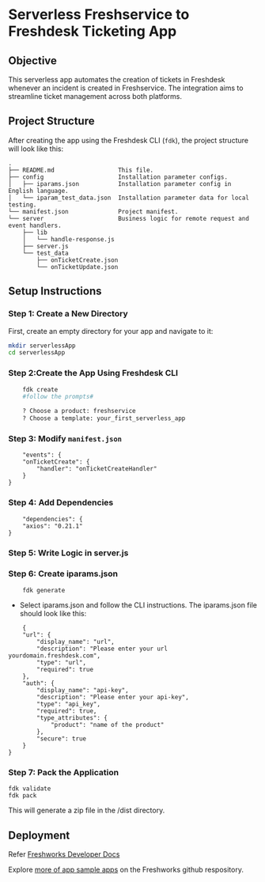 # Serverless Freshservice to Freshdesk Ticketing App

## Objective
This serverless app automates the creation of tickets in Freshdesk whenever an incident is created in Freshservice. The integration aims to streamline ticket management across both platforms.

## Project Structure
After creating the app using the Freshdesk CLI (`fdk`), the project structure will look like this:

    .
    ├── README.md                  This file.
    ├── config                     Installation parameter configs.
    │   ├── iparams.json           Installation parameter config in English language.
    │   └── iparam_test_data.json  Installation parameter data for local testing.
    └── manifest.json              Project manifest.
    └── server                     Business logic for remote request and event handlers.
        ├── lib
        │   └── handle-response.js
        ├── server.js
        └── test_data
            ├── onTicketCreate.json
            └── onTicketUpdate.json
## Setup Instructions

### Step 1: Create a New Directory
First, create an empty directory for your app and navigate to it:
```bash
mkdir serverlessApp
cd serverlessApp
```
### Step 2:Create the App Using Freshdesk CLI
    
```bash
    fdk create
    #follow the prompts#

    ? Choose a product: freshservice
    ? Choose a template: your_first_serverless_app
```
### Step 3: Modify `manifest.json`
```
    "events": {
    "onTicketCreate": {
        "handler": "onTicketCreateHandler"
    }
}
```
### Step 4: Add Dependencies
```
    "dependencies": {
    "axios": "0.21.1"
}
```
### Step 5: Write Logic in server.js

### Step 6: Create iparams.json

```
    fdk generate
```
- Select iparams.json and follow the CLI instructions. The iparams.json file should look like this:
```
    {
    "url": {
        "display_name": "url",
        "description": "Please enter your url yourdomain.freshdesk.com",
        "type": "url",
        "required": true
    },
    "auth": {
        "display_name": "api-key",
        "description": "Please enter your api-key",
        "type": "api_key",
        "required": true,
        "type_attributes": {
            "product": "name of the product"
        },
        "secure": true
    }
}
```
### Step 7: Pack the Application
```
fdk validate
fdk pack
```
This will generate a zip file in the /dist directory.

## Deployment
Refer [Freshworks Developer Docs](https://developers.freshworks.com/docs/app-sdk/v2.3/freshservice/app-submission-process/custom-apps/#upload,-test,-and-publish-a-new-custom-app)




Explore [more of app sample apps](https://community.developers.freshworks.com/t/freshworks-sample-apps/3604) on the Freshworks github respository.
